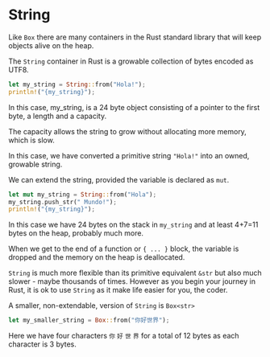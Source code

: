 # String

Like `Box` there are many containers in the Rust standard library
that will keep objects alive on the heap.

The `String` container in Rust is a growable collection of bytes
encoded as UTF8.

```Rust
let my_string = String::from("Hola!");
println!("{my_string}");
```

In this case, my_string, is a 24 byte object consisting of
a pointer to the first byte, a length and a capacity.

The capacity allows the string to grow without allocating more memory,
which is slow.

In this case, we have converted a primitive string `"Hola!"` into
an owned, growable string.

We can extend the string, provided the variable is declared as `mut`.

```Rust
let mut my_string = String::from("Hola");
my_string.push_str(" Mundo!");
println!("{my_string}");
```

In this case we have 24 bytes on the stack in `my_string` and at least 4+7=11
bytes on the heap, probably much more.

When we get to the end of a function or `{ ... }` block, the variable
is dropped and the memory on the heap is deallocated.

`String` is much more flexible than its primitive equivalent `&str`
but also much slower - maybe thousands of times. However
as you begin your journey in Rust, it is ok to use `String` as it
make life easier for you, the coder.

A smaller, non-extendable, version of `String` is `Box<str>`

```Rust
let my_smaller_string = Box::from("你好世界");
```

Here we have four characters `你` `好` `世` `界`
for a total of 12 bytes as each character is 3 bytes.

